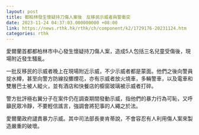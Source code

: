 ```yaml
---
layout: post
title: 都柏林發生懷疑持刀傷人案後　反移民示威者與警衝突
date: 2023-11-24 04:37:03.000000000 +08:00
link: https://news.rthk.hk/rthk/ch/component/k2/1729176-20231124.htm
categories: rthk
---
```


愛爾蘭首都都柏林市中心發生懷疑持刀傷人案，造成5人包括三名兒童受傷後，現場附近發生騷亂。

一批反移民的示威者晚上在現場附近示威，不少示威者都是蒙面。他們之後向警員掟水樽，甚至向警方防線投擲煙花，亦有示威者放火燒車，多輛警車，以及電車和雙層巴士被人縱火，並有酒店和快餐店的櫥窗玻璃被示威者打碎。

警方批評極右翼分子在案件仍在調查期間發動示威，指他們的暴力行為可恥，又呼籲民眾冷靜，不要輕信謠言，強調會將犯事的人繩之於法。

愛爾蘭政府譴責暴力示威。其中司法部長麥肯蒂說，不會容忍有人利用傷人案來製造嚴重的破壞。
